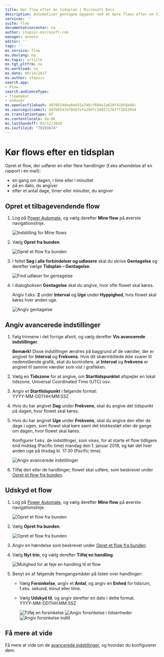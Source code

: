```yaml
---
title: Kør flow efter en tidsplan | Microsoft Docs
description: Automatiser gentagne opgaver ved at køre flows efter en tidsplan, f.eks. hver dag eller hver time.
services: ''
suite: flow
documentationcenter: na
author: stepsic-microsoft-com
manager: anneta
editor: ''
tags: ''
ms.service: flow
ms.devlang: na
ms.topic: article
ms.tgt_pltfrm: na
ms.workload: na
ms.date: 09/14/2017
ms.author: stepsic
search.app:
- Flow
search.audienceType:
- flowmaker
- enduser
ms.openlocfilehash: 4970554dee8e031a746cf604e2a628f41056b46c
ms.sourcegitcommit: 84fb0547e79567efa19d7c16857176f7f1b53934
ms.translationtype: HT
ms.contentlocale: da-DK
ms.lasthandoff: 03/12/2020
ms.locfileid: "79193674"
---
```

# <a name="run-flows-on-a-schedule"></a>Kør flows efter en tidsplan

Opret et flow, der udfører en eller flere handlinger (f.eks afsendelse af en rapport i en mail):

* en gang om dagen, i time eller i minuttet
* på en dato, du angiver
* efter et antal dage, timer eller minutter, du angiver

## <a name="create-a-recurring-flow"></a>Opret et tilbagevendende flow
1. Log på [Power Automate](https://flow.microsoft.com), og vælg derefter **Mine flow** på øverste navigationslinje.
   
    ![Indstilling for Mine flows](./media/run-scheduled-tasks/create-flow.png)
2. Vælg **Opret fra bunden**.
   
    ![Opret et flow fra bunden](./media/run-scheduled-tasks/create-from-blank.png)
3. I feltet **Søg i alle forbindelser og udløsere** skal du skrive **Gentagelse** og derefter vælge **Tidsplan – Gentagelse**.
   
    ![Find udløser for gentagelse](./media/run-scheduled-tasks/select-recurrence.png)
4. I dialogboksen **Gentagelse** skal du angive, hvor ofte flowet skal køres.
   
    Angiv f.eks. **2** under **Interval** og **Uge** under **Hyppighed**, hvis flowet skal køres hver anden uge.
   
    ![Angiv gentagelse](./media/run-scheduled-tasks/specify-recurrence.png)

## <a name="specify-advanced-options"></a>Angiv avancerede indstillinger
1. Følg trinnene i det forrige afsnit, og vælg derefter **Vis avancerede indstillinger**.
   
    **Bemærk!** Disse indstillinger ændres på baggrund af de værdier, der er angivet for **Interval** og **Frekvens**. Hvis dit skærmbillede ikke svarer til nedenstående grafik, skal du kontrollere, at **Interval** og **frekvens** er angivet til samme værdier som vist i grafikken.
2. Vælg en **Tidszone** for at angive, om **Starttidspunktet** afspejler en lokal tidszone, Universal Coordinated Time (UTC) osv.
3. Angiv et **Starttidspunkt** i følgende format:
   <br>YYYY-MM-DDTHH:MM:SSZ
4. Hvis du har angivet **Dag** under **Frekvens**, skal du angive det tidspunkt på dagen, hvor flowet skal køres.
5. Hvis du har angivet **Uge** under **Frekvens**, skal du angive den eller de dage i ugen, som flowet skal køre samt det klokkeslæt eller de gange om dagen, hvor flowet skal køres.
   
    Konfigurer f.eks. de indstillinger, som vises, for at starte et flow tidligere end middag (Pacific time) mandag den 1. januar 2018, og kør det hver anden uge på tirsdag kl. 17:30 (Pacific time).
   
    ![Angiv avancerede indstillinger](./media/run-scheduled-tasks/advanced-options.png)
6. Tilføj den eller de handlinger, flowet skal udføre, som beskrevet under [Opret et flow fra bunden](get-started-logic-flow.md).

## <a name="delay-a-flow"></a>Udskyd et flow
1. Log på [Power Automate](https://flow.microsoft.com), og vælg derefter **Mine flow** på øverste navigationslinje.
   
    ![Opret et flow fra bunden](./media/run-scheduled-tasks/create-flow.png)
2. Vælg **Opret fra bunden**.
   
    ![Opret et flow fra bunden](./media/run-scheduled-tasks/create-from-blank.png)
3. Angiv en hændelse som beskrevet under [Opret et flow fra bunden](get-started-logic-flow.md).
4. Vælg **Nyt trin**, og vælg derefter **Tilføj en handling**.
   
    ![Mulighed for at føje en handling til et flow](./media/run-scheduled-tasks/add-action.png)
5. Benyt en af følgende fremgangsmåder på listen over handlinger:
   
   * Vælg **Forsinkelse**, angiv et **Antal**, og angiv en **Enhed** for tidsrum, f.eks. sekund, minut eller time.
   * Vælg **Udskyd til**, og angiv derefter en dato i dette format.<br>YYYY-MM-DDTHH:MM:SSZ
     
     ![Tilføj en forsinkelse](./media/run-scheduled-tasks/add-delay.png)
     ![Angiv forsinkelse i tidsenheder](./media/run-scheduled-tasks/delay.png)
     ![Angiv forsinkelse indtil](./media/run-scheduled-tasks/delay-until.png)

## <a name="learn-more"></a>Få mere at vide

Få mere at vide om de [avancerede indstillinger](https://docs.microsoft.com/azure/connectors/connectors-native-recurrence), og hvordan du konfigurerer dem.

